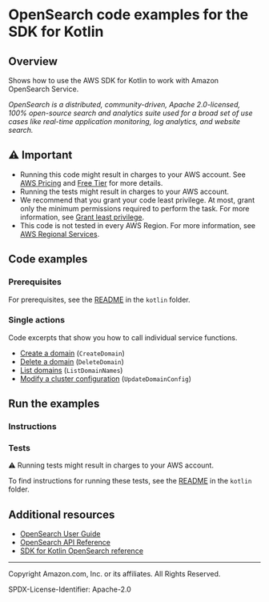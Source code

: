 <!--Generated by WRITEME on 2023-09-12 00:35:16.427234 (UTC)-->
# OpenSearch code examples for the SDK for Kotlin

## Overview

Shows how to use the AWS SDK for Kotlin to work with Amazon OpenSearch Service.

<!--custom.overview.start-->
<!--custom.overview.end-->

*OpenSearch is a distributed, community-driven, Apache 2.0-licensed, 100% open-source search and analytics suite used for a broad set of use cases like real-time application monitoring, log analytics, and website search.*

## ⚠ Important

* Running this code might result in charges to your AWS account. See [AWS Pricing](https://aws.amazon.com/pricing/?aws-products-pricing.sort-by=item.additionalFields.productNameLowercase&aws-products-pricing.sort-order=asc&awsf.Free%20Tier%20Type=*all&awsf.tech-category=*all) and [Free Tier](https://aws.amazon.com/free/?all-free-tier.sort-by=item.additionalFields.SortRank&all-free-tier.sort-order=asc&awsf.Free%20Tier%20Types=*all&awsf.Free%20Tier%20Categories=*all) for more details.
* Running the tests might result in charges to your AWS account.
* We recommend that you grant your code least privilege. At most, grant only the minimum permissions required to perform the task. For more information, see [Grant least privilege](https://docs.aws.amazon.com/IAM/latest/UserGuide/best-practices.html#grant-least-privilege).
* This code is not tested in every AWS Region. For more information, see [AWS Regional Services](https://aws.amazon.com/about-aws/global-infrastructure/regional-product-services).

<!--custom.important.start-->
<!--custom.important.end-->

## Code examples

### Prerequisites

For prerequisites, see the [README](../../README.md#Prerequisites) in the `kotlin` folder.


<!--custom.prerequisites.start-->
<!--custom.prerequisites.end-->

### Single actions

Code excerpts that show you how to call individual service functions.

* [Create a domain](bin/main/com/example/search/CreateDomain.kt#L49) (`CreateDomain`)
* [Delete a domain](bin/main/com/example/search/DeleteDomain.kt#L45) (`DeleteDomain`)
* [List domains](bin/main/com/example/search/ListDomainNames.kt#L29) (`ListDomainNames`)
* [Modify a cluster configuration](bin/main/com/example/search/UpdateDomain.kt#L42) (`UpdateDomainConfig`)

## Run the examples

### Instructions


<!--custom.instructions.start-->
<!--custom.instructions.end-->



### Tests

⚠ Running tests might result in charges to your AWS account.


To find instructions for running these tests, see the [README](../../README.md#Tests)
in the `kotlin` folder.



<!--custom.tests.start-->
<!--custom.tests.end-->

## Additional resources

* [OpenSearch User Guide](https://docs.aws.amazon.com/opensearch-service/latest/developerguide/gsg.html)
* [OpenSearch API Reference](https://docs.aws.amazon.com/opensearch-service/latest/APIReference/Welcome.html)
* [SDK for Kotlin OpenSearch reference](https://sdk.amazonaws.com/kotlin/api/latest/opensearch/index.html)

<!--custom.resources.start-->
<!--custom.resources.end-->

---

Copyright Amazon.com, Inc. or its affiliates. All Rights Reserved.

SPDX-License-Identifier: Apache-2.0